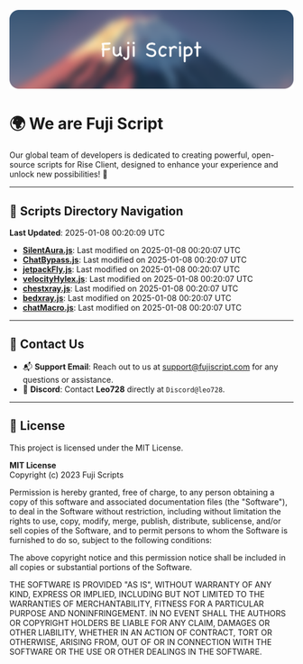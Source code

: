 ![Banner](.github/b.webp)

# 🌍 **We are Fuji Script**

Our global team of developers is dedicated to creating powerful, open-source scripts for Rise Client, designed to enhance your experience and unlock new possibilities! 🌟

---
<!-- SCRIPTS_NAVIGATION_START -->
## 📂 **Scripts Directory Navigation**

**Last Updated**: 2025-01-08 00:20:09 UTC

- **[SilentAura.js](scripts/SilentAura.js)**: Last modified on 2025-01-08 00:20:07 UTC
- **[ChatBypass.js](scripts/ChatBypass.js)**: Last modified on 2025-01-08 00:20:07 UTC
- **[jetpackFly.js](scripts/jetpackFly.js)**: Last modified on 2025-01-08 00:20:07 UTC
- **[velocityHylex.js](scripts/velocityHylex.js)**: Last modified on 2025-01-08 00:20:07 UTC
- **[chestxray.js](scripts/chestxray.js)**: Last modified on 2025-01-08 00:20:07 UTC
- **[bedxray.js](scripts/bedxray.js)**: Last modified on 2025-01-08 00:20:07 UTC
- **[chatMacro.js](scripts/chatMacro.js)**: Last modified on 2025-01-08 00:20:07 UTC

<!-- SCRIPTS_NAVIGATION_END -->

---

## 💬 **Contact Us**  
- 📬 **Support Email**: Reach out to us at [support@fujiscript.com](mailto:support@fujiscript.com) for any questions or assistance.  
- 💬 **Discord**: Contact **Leo728** directly at `Discord@leo728`.

---

## 📜 **License**

This project is licensed under the MIT License.  

**MIT License**  
Copyright (c) 2023 Fuji Scripts  

Permission is hereby granted, free of charge, to any person obtaining a copy of this software and associated documentation files (the "Software"), to deal in the Software without restriction, including without limitation the rights to use, copy, modify, merge, publish, distribute, sublicense, and/or sell copies of the Software, and to permit persons to whom the Software is furnished to do so, subject to the following conditions:  

The above copyright notice and this permission notice shall be included in all copies or substantial portions of the Software.  

THE SOFTWARE IS PROVIDED "AS IS", WITHOUT WARRANTY OF ANY KIND, EXPRESS OR IMPLIED, INCLUDING BUT NOT LIMITED TO THE WARRANTIES OF MERCHANTABILITY, FITNESS FOR A PARTICULAR PURPOSE AND NONINFRINGEMENT. IN NO EVENT SHALL THE AUTHORS OR COPYRIGHT HOLDERS BE LIABLE FOR ANY CLAIM, DAMAGES OR OTHER LIABILITY, WHETHER IN AN ACTION OF CONTRACT, TORT OR OTHERWISE, ARISING FROM, OUT OF OR IN CONNECTION WITH THE SOFTWARE OR THE USE OR OTHER DEALINGS IN THE SOFTWARE.  
